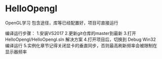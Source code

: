 # HelloOpengl
OpenGL学习
包含途径，库等已经配置好，项目可直接运行

编译运行步骤：
1.安装VS2017
2.更新git仓库的master到最新
3.打开 HelloOpengl/HelloOpengl.sln 解决方案
4.打开项目后，切换到 Debug Win32 编译运行
5.实例化章节记得关闭显卡的垂直同步，否则最高刷新频率会被限制在显示器频率
